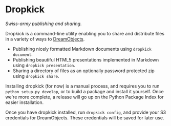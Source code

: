 Dropkick
========

*Swiss-army publishing and sharing.*

Dropkick is a command-line utility enabling you to share and distribute files in
a variety of ways to [DreamObjects](http://dreamhost.com/cloud/dreamobjects).

* Publishing nicely formatted Markdown documents using `dropkick document`.
* Publishing beautiful HTML5 presentations implemented in Markdown using
  `dropkick presentation`.
* Sharing a directory of files as an optionally password protected zip using
  `dropkick share`. 

Installing dropkick (for now) is a manual process, and requires you to run
`python setup.py develop`, or to build a package and install it yourself. Once
we're more complete, a release will go up on the Python Package Index for easier
installation.

Once you have dropkick installed, run `dropkick config`, and provide your S3
credentials for DreamObjects. These credentials will be saved for later use.
